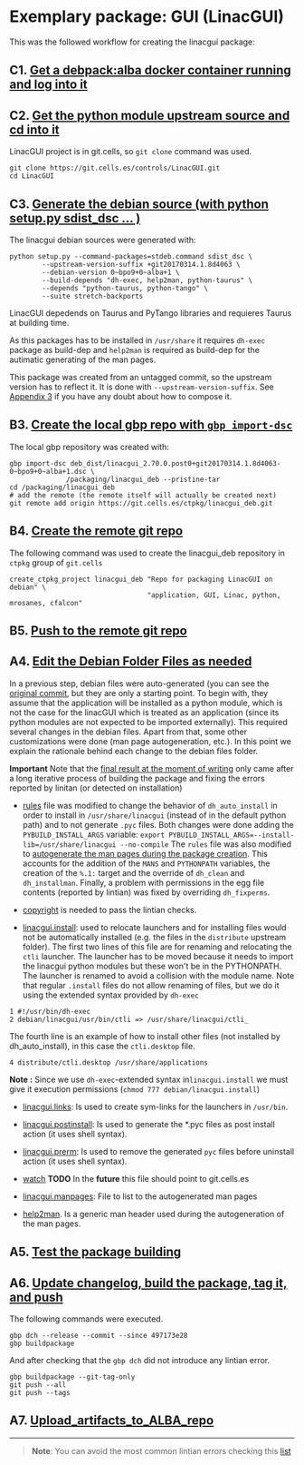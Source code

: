 # Exemplary package: GUI (LinacGUI)

This was the followed workflow for creating the linacgui package:

## C1. [Get a debpack:alba docker container running and log into it](https://git.cells.es/ctpkg/documentation/blob/master/Get_a_debpack_alba_docker_container_running_and_log_into_it.md)

## C2. [Get the python module upstream source and cd into it](https://git.cells.es/ctpkg/documentation/blob/master/Get_the_python_module_upstream_source_and_cd_into_it.md)

LinacGUI project is in git.cells, so `git clone` command was used.
 
```
git clone https://git.cells.es/controls/LinacGUI.git
cd LinacGUI
```

## C3. [Generate the debian source (with python setup.py sdist_dsc ... )](https://git.cells.es/ctpkg/documentation/blob/master/Generate_the_debian_source.md)

The linacgui debian sources were generated with:

```
python setup.py --command-packages=stdeb.command sdist_dsc \
        --upstream-version-suffix +git20170314.1.8d4063 \
        --debian-version 0~bpo9+0~alba+1 \
        --build-depends "dh-exec, help2man, python-taurus" \
        --depends "python-taurus, python-tango" \
        --suite stretch-backports

```

LinacGUI depedends on Taurus and PyTango libraries and requieres Taurus at building 
time.

As this packages has to be installed in `/usr/share` it requires `dh-exec` 
package as build-dep and `help2man` is required  as build-dep
for the autimatic generating of the man pages.

This package was created from an untagged commit, so the upstream version 
has to reflect it. It is done with `--upstream-version-suffix`. See [Appendix 3](https://git.cells.es/ctpkg/documentation/blob/master/Appendix_3.md) if you have any doubt about how to compose it. 

## B3. [Create the local gbp repo with `gbp import-dsc`](https://git.cells.es/ctpkg/documentation/blob/master/Create_the_local_gbp_repo_with_gbp_import-dsc.md)

The local gbp repository was created with:

```
gbp import-dsc deb_dist/linacgui_2.70.0.post0+git20170314.1.8d4063-0~bpo9+0~alba+1.dsc \
              /packaging/linacgui_deb --pristine-tar
cd /packaging/linacgui_deb
# add the remote (the remote itself will actually be created next)
git remote add origin https://git.cells.es/ctpkg/linacgui_deb.git
```
 
## B4. [Create the remote git repo](https://git.cells.es/ctpkg/documentation/blob/master/Create_the_remote_git_repo.md)

The following command was used to create the linacgui_deb repository in 
`ctpkg` group of `git.cells` 

```
create_ctpkg_project linacgui_deb "Repo for packaging LinacGUI on debian" \
                                  "application, GUI, Linac, python, mrosanes, cfalcon"
```

## B5. [Push to the remote git repo](https://git.cells.es/ctpkg/documentation/blob/master/Push_to_the_remote_git_repo.md)

## A4. [Edit the Debian Folder Files as needed](https://git.cells.es/ctpkg/documentation/blob/master/Edit_the_Debian_Folder_Files_as_needed.md)

In a previous step, debian files were auto-generated (you can see the 
[original commit](https://git.cells.es/ctpkg/linacgui_deb/commit/ab83d2cecb94dc5a6cc9b0ee237ff58023ddd949#9c96da0e9f91d7d8937b69b524702c106258f0d1),
but they are only a starting point. To begin with, they assume that the application will be installed as a python 
module, which is not the case for the linacGUI which is treated as an application 
(since its python modules are not expected to be imported externally). This required several changes in the debian files.
Apart from that, some other customizations were done (man page autogeneration, 
etc.). In this point we explain the rationale behind each change to the debian files folder.

**Important** Note that the [final result at the moment of writing](https://git.cells.es/ctpkg/linacgui_deb/blob/c2de5857820c155d5c5168f009e6793b8f0cdf88/debian/) 
only came after a long iterative process of building the package and fixing the errors reported by linitan (or detected on installation)

* [rules](https://git.cells.es/ctpkg/linacgui_deb/blob/c2de5857820c155d5c5168f009e6793b8f0cdf88/debian/rules)
file was modified to change the behavior of `dh_auto_install` in order to 
install in `/usr/share/linacgui` (instead of in the default python path) and to
not generate `.pyc` files. Both changes were done adding the `PYBUILD_INSTALL_ARGS` 
variable: `export PYBUILD_INSTALL_ARGS=--install-lib=/usr/share/linacgui --no-compile`
The `rules` file was also modified to [autogenerate the man pages during the 
package creation](https://git.cells.es/ctpkg/documentation/blob/master/Auto_generation_of_man_pages.md).
This accounts for the addition of the `MANS` and `PYTHONPATH` variables, the 
creation of the `%.1:` target and the override of `dh_clean` and `dh_installman`.
Finally, a problem with permissions in the egg file contents (reported by 
lintian) was fixed by overriding `dh_fixperms`.

* [copyright](https://git.cells.es/ctpkg/linacgui_deb/blob/master/debian/copyright) is needed to pass the lintian checks.

* [linacgui.install](https://git.cells.es/ctpkg/linacgui_deb/blob/master/debian/linacgui.install): 
used to relocate launchers and for installing files would not be automatically installed (e.g. the files in the `distribute` upstream folder).
The first two lines of this file are for renaming and relocating the `ctli` launcher. 
The launcher has to be moved because it needs to import the linacgui python modules but these won't be in the PYTHONPATH. 
The launcher is renamed to avoid a collision with the module name.
Note that regular `.install` files do not allow renaming of files, but we do it 
using the extended syntax provided by `dh-exec`
```
1 #!/usr/bin/dh-exec 
2 debian/linacgui/usr/bin/ctli => /usr/share/linacgui/ctli_ 
```
The fourth line is an example of how to install other files (not installed by dh_auto_install), in this case the `ctli.desktop` file.
```
4 distribute/ctli.desktop /usr/share/applications
```
**Note :** Since we use `dh-exec`-extended syntax in`linacgui.install` we must give it 
execution permissions (`chmod 777 debian/linacgui.install`)

* [linacgui.links](https://git.cells.es/ctpkg/linacgui_deb/blob/master/debian/linacgui.links): 
Is used to create sym-links for the launchers in `/usr/bin`.

* [linacgui.postinstall](https://git.cells.es/ctpkg/linacgui_deb/blob/master/debian/linacgui.postinstall): 
Is used to generate the *.pyc files as post install action (it uses shell syntax).

*  [linacgui.prerm](https://git.cells.es/ctpkg/linacgui_deb/blob/master/debian/linacgui.prerm): 
Is used to remove the generated `pyc` files before uninstall action (it uses shell syntax).

* [watch](https://git.cells.es/ctpkg/linacgui_deb/blob/master/debian/watch)
**TODO** In the **future** this file should point to git.cells.es

* [linacgui.manpages](https://git.cells.es/ctpkg/linacgui_deb/blob/master/debian/linacgui.manpages): File to list to the autogenerated man pages

* [help2man](https://git.cells.es/ctpkg/linacgui_deb/blob/master/debian/help2man). Is a generic man header used during the autogeneration of the man pages.


## A5. [Test the package building](https://git.cells.es/ctpkg/documentation/blob/master/Test_the_package_building.md)

## A6. [Update changelog, build the package, tag it, and push](https://git.cells.es/ctpkg/documentation/blob/master/Update_changelog_build_the_package_tag_it_and_push.md)

The following commands were executed.
```
gbp dch --release --commit --since 497173e28
gbp buildpackage
```

And after checking that the `gbp dch` did not introduce any lintian error.
```
gbp buildpackage --git-tag-only 
git push --all
git push --tags

```

## A7. [Upload_artifacts_to_ALBA_repo](https://git.cells.es/ctpkg/documentation/blob/master/Upload_artifacts_to_ALBA_repo.md)

-------------------------------------------------------------------------------

> **Note**:
> You can avoid the most common lintian errors checking this [list](https://git.cells.es/ctpkg/documentation/blob/master/Typical_lintian_errors.md)

